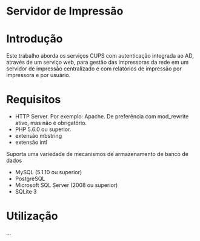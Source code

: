 # Servidor de Impressão
# Introdução

Este trabalho aborda os serviços CUPS com autenticação integrada ao AD, através de um serviço web, para gestão das impressoras da rede em um servidor de impressão centralizado e com relatórios de impressão por impressora e por usuário.

# Requisitos

- HTTP Server. Por exemplo: Apache. De preferência com mod_rewrite ativo, mas não é obrigatório.
- PHP 5.6.0 ou superior.
- extensão mbstring
- extensão intl

Suporta uma variedade de mecanismos de armazenamento de banco de dados

- MySQL (5.1.10 ou superior)
- PostgreSQL
- Microsoft SQL Server (2008 ou superior)
- SQLite 3

# Utilização

...
